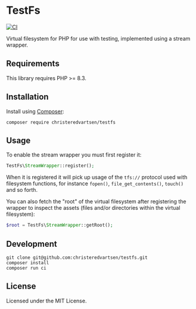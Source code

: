 # TestFs

[![CI](https://github.com/christeredvartsen/testfs/actions/workflows/ci.yml/badge.svg)](https://github.com/christeredvartsen/testfs/actions/workflows/ci.yml)

Virtual filesystem for PHP for use with testing, implemented using a stream wrapper.

## Requirements

This library requires PHP >= 8.3.

## Installation

Install using [Composer](https://getcomposer.org):

```
composer require christeredvartsen/testfs
```

## Usage

To enable the stream wrapper you must first register it:

```php
TestFs\StreamWrapper::register();
```

When it is registered it will pick up usage of the `tfs://` protocol used with filesystem functions, for instance `fopen()`, `file_get_contents()`, `touch()` and so forth.

You can also fetch the "root" of the virtual filesystem after registering the wrapper to inspect the assets (files and/or directories within the virtual filesystem):

```php
$root = TestFs\StreamWrapper::getRoot();
```

## Development

```
git clone git@github.com:christeredvartsen/testfs.git
composer install
composer run ci
```

## License

Licensed under the MIT License.

